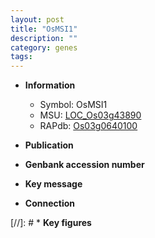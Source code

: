 ```yaml
---
layout: post
title: "OsMSI1"
description: ""
category: genes
tags: 
---
```


* **Information**  
    + Symbol: OsMSI1  
    + MSU: [LOC_Os03g43890](http://rice.uga.edu/cgi-bin/ORF_infopage.cgi?orf=LOC_Os03g43890)  
    + RAPdb: [Os03g0640100](http://rapdb.dna.affrc.go.jp/viewer/gbrowse_details/irgsp1?name=Os03g0640100)  

* **Publication**  

* **Genbank accession number**  

* **Key message**  

* **Connection**  

[//]: # * **Key figures**  


